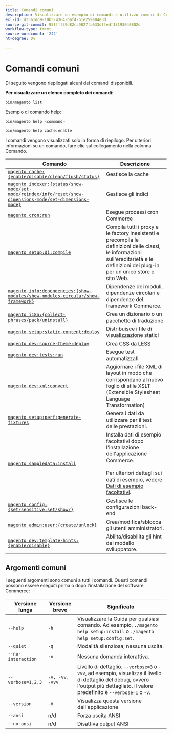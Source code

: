 ```yaml
---
title: Comandi comuni
description: Visualizzare un esempio di comandi e utilizzo comuni di Commerce CLI.
exl-id: d35a1dd9-10b3-4364-b6f4-b1e259a04e3d
source-git-commit: 95ffff39d82cc9027fa633dffedf15193040802d
workflow-type: tm+mt
source-wordcount: '242'
ht-degree: 0%

---
```


# Comandi comuni

Di seguito vengono riepilogati alcuni dei comandi disponibili.

**Per visualizzare un elenco completo dei comandi**:

```bash
bin/magento list
```

Esempio di comando help:

```bash
bin/magento help <command>
```

```bash
bin/magento help cache:enable
```

I comandi vengono visualizzati solo in forma di riepilogo. Per ulteriori informazioni su un comando, fare clic sul collegamento nella colonna Comando.

| Comando | Descrizione |
|--- |--- |
| [`magento cache:{enable/disable/clean/flush/status}`](../cli/manage-cache.md) | Gestisce la cache |
| [`magento indexer:{status/show-mode/set-mode/reindex/info/reset/show-dimensions-mode/set-dimensions-mode}`](../cli/manage-indexers.md) | Gestisce gli indici |
| [`magento cron:run`](../cli/configure-cron-jobs.md) | Esegue processi cron Commerce |
| [`magento setup:di:compile`](../cli/code-compiler.md) | Compila tutti i proxy e le factory inesistenti e precompila le definizioni delle classi, le informazioni sull&#39;ereditarietà e le definizioni dei plug-in per un unico store e sito Web. |
| [`magento info:dependencies:{show-modules/show-modules-circular/show-framework}`](../cli/dependency-reports.md) | Dipendenze dei moduli, dipendenze circolari e dipendenze del framework Commerce. |
| [`magento i18n:{collect-phrases/pack/uninstall}`](../cli/localization.md) | Crea un dizionario o un pacchetto di traduzione |
| [`magento setup:static-content:deploy`](../cli/static-view-file-deployment.md) | Distribuisce i file di visualizzazione statici |
| [`magento dev:source-theme:deploy`](../cli/create-symlinks.md) | Crea CSS da LESS |
| [`magento dev:tests:run`](../cli/unit-tests.md) | Esegue test automatizzati |
| [`magento dev:xml:convert`](../cli/convert-layout-files.md) | Aggiornare i file XML di layout in modo che corrispondano al nuovo foglio di stile XSLT (Extensible Stylesheet Language Transformation) |
| [`magento setup:perf:generate-fixtures`](../cli/generate-data.md) | Genera i dati da utilizzare per il test delle prestazioni. |
| [`magento sampledata:install`](../../installation/sample-data/overview.md) | Installa dati di esempio facoltativi dopo l&#39;installazione dell&#39;applicazione Commerce.<br><br>Per ulteriori dettagli sui dati di esempio, vedere [Dati di esempio facoltativi](../../installation/sample-data/overview.md). |
| [`magento config:{set/sensitive:set/show/}`](../cli/set-configuration-values.md) | Gestisce le configurazioni back-end |
| [`magento admin:user:{create/unlock}`](../../installation/tutorials/admin.md#create-edit-or-unloack-an-administrator-account) | Crea/modifica/sblocca gli utenti amministratori. |
| [`magento dev:template-hints:{enable/disable}`](https://developer.adobe.com/commerce/frontend-core/guide/themes/debug/) | Abilita/disabilita gli hint del modello sviluppatore. |

## Argomenti comuni

I seguenti argomenti sono comuni a tutti i comandi. Questi comandi possono essere eseguiti prima o dopo l&#39;installazione del software Commerce:

| Versione lunga | Versione breve | Significato |
|--- |--- |--- |
| `--help` | `-h` | Visualizzare la Guida per qualsiasi comando. Ad esempio, `./magento help setup:install` o `./magento help setup:config:set`. |
| `--quiet` | `-q` | Modalità silenziosa; nessuna uscita. |
| `--no-interaction` | `-n` | Nessuna domanda interattiva. |
| `--verbose=1,2,3` | `-v, -vv, -vvv` | Livello di dettaglio. `--verbose=3` o `-vvv`, ad esempio, visualizza il livello di dettaglio del debug, ovvero l&#39;output più dettagliato. Il valore predefinito è `--verbose=1` o `-v`. |
| `--version` | `-V` | Visualizza questa versione dell&#39;applicazione |
| `--ansi` | n/d | Forza uscita ANSI |
| `--no-ansi` | n/d | Disattiva output ANSI |
